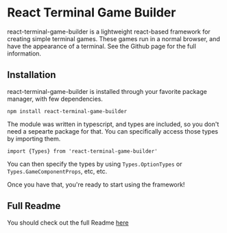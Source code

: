 # React Terminal Game Builder

react-terminal-game-builder is a lightweight react-based framework for creating simple terminal games. These games run in a normal browser, and have the appearance of a terminal. See the Github page for the full information. 

## Installation

react-terminal-game-builder is installed through your favorite package manager, with few dependencies. 
```
npm install react-terminal-game-builder
```
The module was written in typescript, and types are included, so you don't need a sepearte package for that. You can specifically access those types by importing them.
```
import {Types} from 'react-terminal-game-builder'
```
You can then specify the types by using `Types.OptionTypes` or `Types.GameComponentProps`, etc, etc. 

Once you have that, you're ready to start using the framework!

## Full Readme

You should check out the full Readme [here](https://github.com/mitchell-foote/terminal_game_framework#readme)